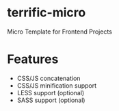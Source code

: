 terrific-micro
==============

Micro Template for Frontend Projects

Features
========
* CSS/JS concatenation
* CSS/JS minification support
* LESS support (optional)
* SASS support (optional)
